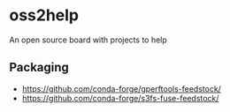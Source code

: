 # oss2help

An open source board with projects to help


## Packaging

- https://github.com/conda-forge/gperftools-feedstock/
- https://github.com/conda-forge/s3fs-fuse-feedstock/
